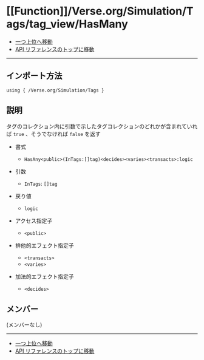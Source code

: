 # [[Function]]/Verse.org/Simulation/Tags/tag_view/HasMany

- [一つ上位へ移動](../main.md)
- [API リファレンスのトップに移動](../../../../../main.md)

---

## インポート方法

```verse
using { /Verse.org/Simulation/Tags }
```

## 説明

タグのコレクション内に引数で示したタグコレクションのどれかが含まれていれば `true` 、そうでなければ `false` を返す

- 書式
  - `HasAny<public>(InTags:[]tag)<decides><varies><transacts>:logic`

- 引数
  - `InTags`: `[]tag`

- 戻り値
  - `logic`

- アクセス指定子
  - `<public>`

- 排他的エフェクト指定子
  - `<transacts>`
  - `<varies>`

- 加法的エフェクト指定子
  - `<decides>`

## メンバー

(メンバーなし)

---

- [一つ上位へ移動](../main.md)
- [API リファレンスのトップに移動](../../../../../main.md)

